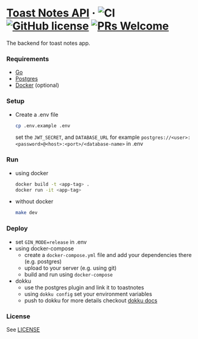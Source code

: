 # [Toast Notes API](https://toast.msal.dev) &middot; ![CI](https://github.com/msal4/toastnotes-server/workflows/CI/badge.svg) [![GitHub license](https://img.shields.io/badge/license-MIT-blue.svg)](https://github.com/msal4/toastnotes-server/blob/master/LICENSE) [![PRs Welcome](https://img.shields.io/badge/PRs-welcome-brightgreen.svg)](https://github.com/msal4/toastnotes-server/pulls)


The backend for toast notes app.
### Requirements
- [Go](https://golang.org/)
- [Postgres](https://www.postgresql.org/)
- [Docker](https://www.docker.com/) (optional)

### Setup
- Create a .env file
  ```bash
  cp .env.example .env
  ```
  set the `JWT_SECRET`, and `DATABASE_URL` for example `postgres://<user>:<password>@<host>:<port>/<database-name>` in .env


### Run
- using docker
  ```bash
  docker build -t <app-tag> .
  docker run -it <app-tag>
  ```
- without docker
  ```bash
  make dev
  ```
### Deploy
- set `GIN_MODE=release` in .env
- using docker-compose
  - create a `docker-compose.yml` file and add your dependencies there (e.g. postgres)
  - upload to your server (e.g. using git)
  - build and run using `docker-compose`
- dokku
  - use the postgres plugin and link it to toastnotes
  - using `dokku config` set your environment variables
  - push to dokku
  for more details checkout [dokku docs](http://dokku.viewdocs.io/dokku/)

### License
See [LICENSE](https://github.com/msal4/toastnotes-server/blob/master/LICENSE)
